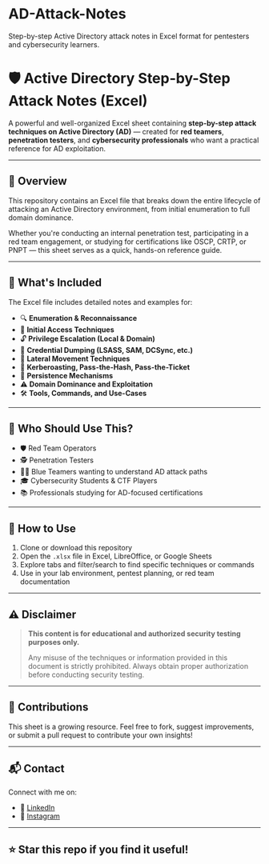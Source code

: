 # AD-Attack-Notes
Step-by-step Active Directory attack notes in Excel format for pentesters and cybersecurity learners.
# 🛡️ Active Directory Step-by-Step Attack Notes (Excel)

A powerful and well-organized Excel sheet containing **step-by-step attack techniques on Active Directory (AD)** — created for **red teamers**, **penetration testers**, and **cybersecurity professionals** who want a practical reference for AD exploitation.

---

## 📘 Overview

This repository contains an Excel file that breaks down the entire lifecycle of attacking an Active Directory environment, from initial enumeration to full domain dominance.

Whether you're conducting an internal penetration test, participating in a red team engagement, or studying for certifications like OSCP, CRTP, or PNPT — this sheet serves as a quick, hands-on reference guide.

---

## 📂 What's Included

The Excel file includes detailed notes and examples for:

- 🔍 **Enumeration & Reconnaissance**
- 🎯 **Initial Access Techniques**
- 🔓 **Privilege Escalation (Local & Domain)**
- 🧠 **Credential Dumping (LSASS, SAM, DCSync, etc.)**
- 📡 **Lateral Movement Techniques**
- 🔗 **Kerberoasting, Pass-the-Hash, Pass-the-Ticket**
- 🧬 **Persistence Mechanisms**
- ⚠️ **Domain Dominance and Exploitation**
- 🛠️ **Tools, Commands, and Use-Cases**

---

## 🎯 Who Should Use This?

- 🛡️ Red Team Operators
- 🕵️ Penetration Testers
- 🧑‍💻 Blue Teamers wanting to understand AD attack paths
- 🎓 Cybersecurity Students & CTF Players
- 📚 Professionals studying for AD-focused certifications

---

## 💾 How to Use

1. Clone or download this repository
2. Open the `.xlsx` file in Excel, LibreOffice, or Google Sheets
3. Explore tabs and filter/search to find specific techniques or commands
4. Use in your lab environment, pentest planning, or red team documentation

---

## ⚠️ Disclaimer

> **This content is for educational and authorized security testing purposes only.**
>
> Any misuse of the techniques or information provided in this document is strictly prohibited. Always obtain proper authorization before conducting security testing.

---

## 🤝 Contributions

This sheet is a growing resource. Feel free to fork, suggest improvements, or submit a pull request to contribute your own insights!

---

## 📬 Contact

Connect with me on:

- 🔗 [LinkedIn](https://www.linkedin.com/in/hareesh-kumar-02045a339/)
- 📸 [Instagram](https://www.instagram.com/secuhari?igsh=MW5nMGk4Nm8wZ3Q5dA==)



---

## ⭐ Star this repo if you find it useful!

